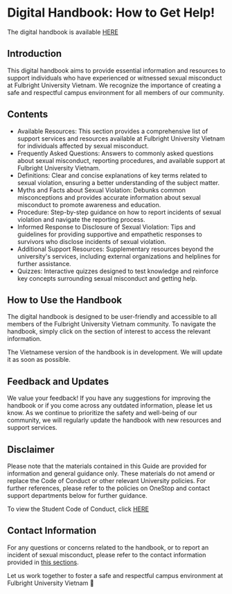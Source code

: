 # Digital Handbook: How to Get Help!

The digital handbook is available [HERE](panda1835.github.io/fulbright-how-to-get-help/) 

## Introduction
This digital handbook aims to provide essential information and resources to support individuals who have experienced or witnessed sexual misconduct at Fulbright University Vietnam. We recognize the importance of creating a safe and respectful campus environment for all members of our community.

## Contents
- Available Resources: This section provides a comprehensive list of support services and resources available at Fulbright University Vietnam for individuals affected by sexual misconduct.
- Frequently Asked Questions: Answers to commonly asked questions about sexual misconduct, reporting procedures, and available support at Fulbright University Vietnam.
- Definitions: Clear and concise explanations of key terms related to sexual violation, ensuring a better understanding of the subject matter.
- Myths and Facts about Sexual Violation: Debunks common misconceptions and provides accurate information about sexual misconduct to promote awareness and education.
- Procedure: Step-by-step guidance on how to report incidents of sexual violation and navigate the reporting process.
- Informed Response to Disclosure of Sexual Violation: Tips and guidelines for providing supportive and empathetic responses to survivors who disclose incidents of sexual violation.
- Additional Support Resources: Supplementary resources beyond the university's services, including external organizations and helplines for further assistance.
- Quizzes: Interactive quizzes designed to test knowledge and reinforce key concepts surrounding sexual misconduct and getting help.

  
## How to Use the Handbook
The digital handbook is designed to be user-friendly and accessible to all members of the Fulbright University Vietnam community. To navigate the handbook, simply click on the section of interest to access the relevant information.

The Vietnamese version of the handbook is in development. We will update it as soon as possible.

## Feedback and Updates
We value your feedback! If you have any suggestions for improving the handbook or if you come across any outdated information, please let us know. As we continue to prioritize the safety and well-being of our community, we will regularly update the handbook with new resources and support services.

## Disclaimer
Please note that the materials contained in this Guide are provided for information and general guidance only. These materials do not amend or replace the Code of Conduct or other relevant University policies. For further references, please refer to the policies on OneStop and contact support departments below for further guidance.

To view the Student Code of Conduct, click [HERE](https://fulbright.edu.vn/articles/Code_of_Conduct/Student_Code_of_Conduct_08072020_Excom_Endorsed.pdf)

## Contact Information
For any questions or concerns related to the handbook, or to report an incident of sexual misconduct, please refer to the contact information provided in [this sections](https://panda1835.github.io/fulbright-how-to-get-help/content/english/1_resources.html).

Let us work together to foster a safe and respectful campus environment at Fulbright University Vietnam 🤗